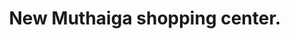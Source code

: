 ---
title: "New Muthaiga shopping center."
url: /nairobi/new-muthaiga-shopping-center/
shop: mall
---